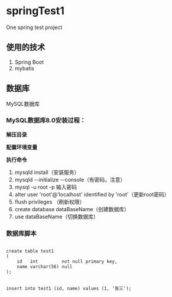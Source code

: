 # springTest1
One spring test project

## 使用的技术
1. Spring Boot
2. mybatis

## 数据库
MySQL数据库

### MySQL数据库8.0安装过程：
**解压目录**

**配置环境变量**

**执行命令**
1. mysqld install（安装服务）
2. mysqld --initialize --console（有密码，注意）
3. mysql -u root -p  输入密码
4. alter user 'root'@'localhost' identified by 'root'（更新root密码）
5. flush privileges （刷新权限）
6. create database dataBaseName（创建数据库）
7. use dataBaseName（切换数据库）

### 数据库脚本
<code>
create table test1
(
    id   int         not null primary key,
    name varchar(56) null
);

insert into test1 (id, name)
values (1, '张三');
</code>
